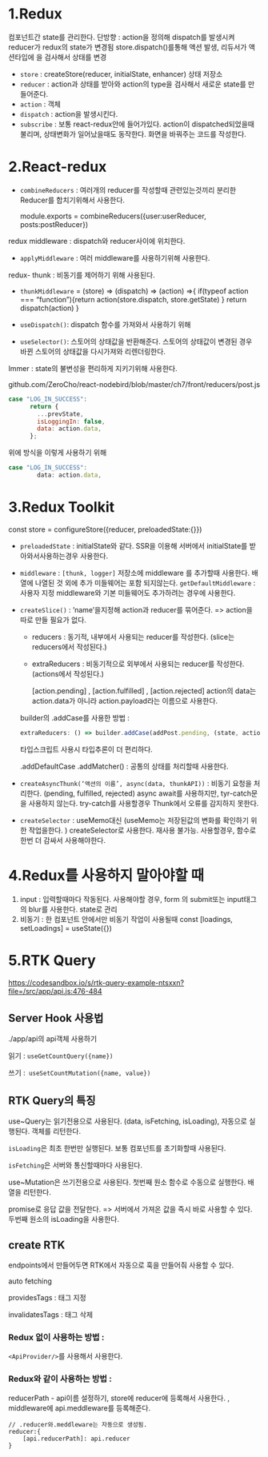 # 1.Redux

컴포넌트간 state를 관리한다.
단방향 : action을 정의해 dispatch를 발생시켜 reducer가 redux의 state가 변경됨
store.dispatch()를통해 액션 발생, 리듀서가 액션타입에 을 검사해서 상태를 변경

- `store` : createStore(reducer, initialState, enhancer) 상태 저장소
- `reducer` : action과 상태를 받아와 action의 type을 검사해서 새로운 state를 만들어준다.
- `action` : 객체
- `dispatch` : action을 발생시킨다.
- `subscribe` : 보통 react-redux안에 들어가있다. action이 dispatched되었을때 불리며, 상태변화가 일어났을때도 동작한다. 화면을 바꿔주는 코드를 작성한다.

# 2.React-redux

- `combineReducers` : 여러개의 reducer를 작성할때 관련있는것끼리 분리한 Reducer를 합치기위해서 사용한다.

  module.exports = combineReducers({user:userReducer, posts:postReducer})

redux middleware : dispatch와 reducer사이에 위치한다.

- `applyMiddleware` : 여러 middleware를 사용하기위해 사용한다.

redux- thunk : 비동기를 제어하기 위해 사용된다.

- `thunkMiddleware` = (store) => (dispatch) => (action) =>{ if(typeof action === “function”){return action(store.dispatch, store.getState) } return dispatch(action) }

- `useDispatch()`: dispatch 함수를 가져와서 사용하기 위해
- `useSelector()`: 스토어의 상태값을 반환해준다. 스토어의 상태값이 변경된 경우 바뀐 스토어의 상태값을 다시가져와 리렌더링한다.

Immer : state의 불변성을 편리하게 지키기위해 사용한다.

github.com/ZeroCho/react-nodebird/blob/master/ch7/front/reducers/post.js

```js
case "LOG_IN_SUCCESS":
      return {
        ...prevState,
        isLoggingIn: false,
        data: action.data,
      };
```

위에 방식을 이렇게 사용하기 위해

```js
case "LOG_IN_SUCCESS":
        data: action.data,
```

# 3.Redux Toolkit

const store = configureStore({reducer, preloadedState:{}})

- `preloadedState` : initialState와 같다. SSR을 이용해 서버에서 initialState를 받아와서사용하는경우 사용한다.
- `middleware` : `[thunk, logger]` 저장소에 middleware 를 추가할때 사용한다. 배열에 나열된 것 외에 추가 미들웨어는 포함 되지않는다.
  `getDefaultMiddleware` : 사용자 지정 middleware와 기본 미들웨어도 추가하려는 경우에 사용한다.

- `createSlice()` : ’name’을지정해 action과 reducer를 묶어준다. => action을 따로 만들 필요가 없다.

  - reducers : 동기적, 내부에서 사용되는 reducer를 작성한다. (slice는reducers에서 작성된다.)
  - extraReducers : 비동기적으로 외부에서 사용되는 reducer를 작성한다. (actions에서 작성된다.)

    [action.pending] , [action.fulfilled] , [action.rejected]
    action의 data는 action.data가 아니라 action.payload라는 이름으로 사용한다.

  builder의 .addCase를 사용한 방법 :

  ```js
  extraReducers: () => builder.addCase(addPost.pending, (state, action) => {});
  ```

  타입스크립트 사용시 타입추론이 더 편리하다.

  .addDefaultCase .addMatcher() : 공통의 상태를 처리할때 사용한다.

- `createAsyncThunk(‘액션의 이름’, async(data, thunkAPI))` : 비동기 요청을 처리한다. (pending, fulfilled, rejected)
  async await를 사용하지만, tyr-catch문을 사용하지 않는다. try-catch를 사용할경우 Thunk에서 오류를 감지하지 못한다.

- `createSelector` : useMemo대신 (useMemo는 저장된값의 변화를 확인하기 위한 작업을한다. ) createSelector로 사용한다. 재사용 불가능. 사용할경우, 함수로 한번 더 감싸서 사용해야한다.

# 4.Redux를 사용하지 말아야할 때

1. input : 입력할때마다 작동된다. 사용해야할 경우, form 의 submit또는 input태그의 blur를 사용한다. state로 관리
2. 비동기 : 한 컴포넌트 안에서만 비동기 작업이 사용될때
   const [loadings, setLoadings] = useState({})

# 5.RTK Query

https://codesandbox.io/s/rtk-query-example-ntsxxn?file=/src/app/api.js:476-484

## Server Hook 사용법

./app/api의 api객체 사용하기

읽기 : `useGetCountQuery({name})`

쓰기 :` useSetCountMutation({name, value})`

## RTK Query의 특징

use~Query는 읽기전용으로 사용된다. (data, isFetching, isLoading), 자동으로 실행된다. 객체를 리턴한다.

`isLoading`은 최초 한번만 실행된다. 보통 컴포넌트를 초기화할때 사용된다.

`isFetching`은 서버와 통신할때마다 사용된다.

use~Mutation은 쓰기전용으로 사용된다. 첫번째 원소 함수로 수동으로 실행한다. 배열을 리턴한다.

promise로 응답 값을 전달한다. => 서버에서 가져온 값을 즉시 바로 사용할 수 있다. 두번째 원소의 isLoading을 사용한다.

## create RTK

endpoints에서 만들어두면 RTK에서 자동으로 훅을 만들어줘 사용할 수 있다.

auto fetching

providesTags : 태그 지정

invalidatesTags : 태그 삭제

### Redux 없이 사용하는 방법 :

`<ApiProvider/>`를 사용해서 사용한다.

### Redux와 같이 사용하는 방법 :

reducerPath - api이름 설정하기, store에 reducer에 등록해서 사용한다. , middleware에 api.meddleware를 등록해준다.

```JS
// .reducer와.meddleware는 자동으로 생성됨.
reducer:{
	[api.reducerPath]: api.reducer
}
```
